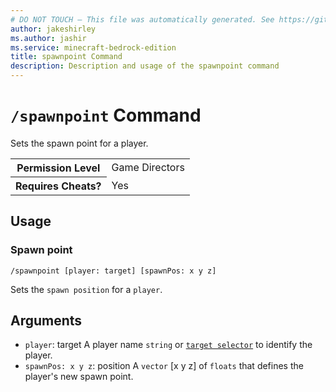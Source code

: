 ```yaml
---
# DO NOT TOUCH — This file was automatically generated. See https://github.com/mojang/minecraftapidocsgenerator to modify descriptions, examples, etc.
author: jakeshirley
ms.author: jashir
ms.service: minecraft-bedrock-edition
title: spawnpoint Command
description: Description and usage of the spawnpoint command
---
```

# `/spawnpoint` Command
Sets the spawn point for a player.

<table>
  <tr>
    <th>Permission Level</th>
    <td>Game Directors</td>
  </tr>
  <tr>
    <th>Requires Cheats?</th>
    <td>Yes</td>
  </tr>
</table>

## Usage
### Spawn point
`/spawnpoint [player: target] [spawnPos: x y z]`

Sets the `spawn position` for a `player`.

## Arguments
- `player`: target
A player name `string` or [`target selector`](https://learn.microsoft.com/minecraft/creator/documents/commandsintroduction#target-selectors) to identify the player.
- `spawnPos: x y z`: position
A `vector` [x y z] of `floats` that defines the player's new spawn point.
